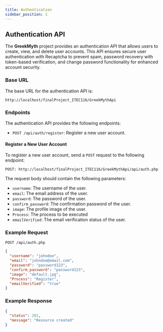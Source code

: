 ```yaml
---
title: Authentication
sidebar_position: 1
---
```


## Authentication API

The **GreekMyth** project provides an authentication API that allows users to create, view, and delete user accounts. This API ensures secure user authentication with Recaptcha to prevent spam, password recovery with token-based verification, and change password functionality for enhanced account security.

### Base URL

The base URL for the authentication API is:

```http
http://localhost/finalProject_ITEC116/GreekMythApi
```

### Endpoints

The authentication API provides the following endpoints:

- `POST /api/auth/register`: Register a new user account.

#### Register a New User Account

To register a new user account, send a `POST` request to the following endpoint:

```http
POST: http://localhost/finalProject_ITEC116/GreekMythApi/api/auth.php
```

The request body should contain the following parameters:

- `username`: The username of the user.
- `email`: The email address of the user.
- `password`: The password of the user.
- `confirm_password`: The confirmation password of the user.
- `image`: The profile image of the user.
- `Process`: The process to be executed
- `emailVerified`: The email verification status of the user.

### Example Request

```http
POST /api/auth.php
```

```json
{
  "username": "johndoe",
  "email": "johndoe@email.com",
  "password": "password123",
  "confirm_password": "password123",
  "image": "default.jpg",
  "Process": "Register",
  "emailVerified": "true"
}
```

### Example Response

```json
{
  "status": 201,
  "message": "Resource created"
}
```
